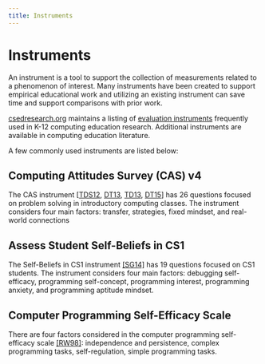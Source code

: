 ```yaml
---
title: Instruments
---
```


# Instruments

An instrument is a tool to support the collection of measurements related to a phenomenon of interest. Many instruments have been created to support empirical educational work and utilizing an existing instrument can save time and support comparisons with prior work. 

[csedresearch.org](https://csedresearch.org/choosing-an-evaluation-instrument/) maintains a listing of [evaluation instruments](https://csedresearch.org/eval-instrument-summary-table/) frequently used in K-12 computing education research.  Additional instruments are available in computing education literature.

A few commonly used instruments are listed below:

## Computing Attitudes Survey (CAS) v4
The CAS instrument [[TDS12](../references#TDS12), [DT13](../references#DT13), [TD13](../references#TD13), [DT15](../references#DT15)] has 26 questions focused on problem solving in introductory computing classes. The instrument considers four main factors: transfer, strategies, fixed mindset, and real-world connections

## Assess Student Self-Beliefs in CS1
The Self-Beliefs in CS1 instrument [[SG14]](../references#SG14) has 19 questions focused on CS1 students.  The instrument considers four main factors: debugging self-efficacy, programming self-concept, programming interest, programming anxiety, and programming aptitude mindset.

## Computer Programming Self-Efficacy Scale
There are four factors considered in the computer programming self-efficacy scale [[RW98]](../references#RW98): independence and persistence, complex programming tasks, self-regulation, simple programming tasks.